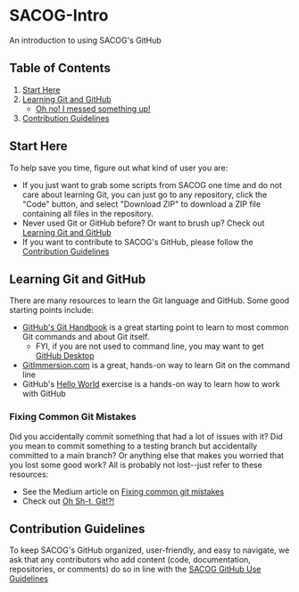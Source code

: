 # SACOG-Intro
An introduction to using SACOG's GitHub

## Table of Contents
1. [Start Here](#Start-Here)
2. [Learning Git and GitHub](#Learning-Git-and-GitHub)
    - [Oh no! I messed something up!](#Fixing-Common-Git-Mistakes) 
4. [Contribution Guidelines](#Contribution-Guidelines)







## Start Here

To help save you time, figure out what kind of user you are:
* If you just want to grab some scripts from SACOG one time and do not care about learning Git, you can just go to any repository, click the "Code" button, and select "Download ZIP" to download a ZIP file containing all files in the repository.
* Never used Git or GitHub before? Or want to brush up? Check out [Learning Git and GitHub](##Learning-Git-and-GitHub)
* If you want to contribute to SACOG's GitHub, please follow the [Contribution Guidelines](#Contribution-Guidelines)





## Learning Git and GitHub

There are many resources to learn the Git language and GitHub. Some good starting points include:
* [GitHub's Git Handbook](https://guides.github.com/introduction/git-handbook/#repository) is a great starting point to learn to most common Git commands and about Git itself.
    - FYI, if you are not used to command line, you may want to get [GitHub Desktop](https://docs.github.com/en/desktop/installing-and-configuring-github-desktop/getting-started-with-github-desktop)
* [GitImmersion.com](https://gitimmersion.com/) is a great, hands-on way to learn Git on the command line
* GitHub's [Hello World](https://guides.github.com/activities/hello-world/) exercise is a hands-on way to learn how to work with GitHub


### Fixing Common Git Mistakes
Did you accidentally commit something that had a lot of issues with it? Did you mean to commit something to a testing branch but accidentally committed to a main branch? Or anything else that makes you worried that you lost some good work? All is probably not lost--just refer to these resources:
* See the Medium article on [Fixing common git mistakes](https://github.com/SACOG/SACOG-Intro/blob/main/Fixing%20Common%20Git%20Mistakes.pdf)
* Check out [Oh Sh-t, Git!?!](https://ohshitgit.com/)

## Contribution Guidelines

To keep SACOG's GitHub organized, user-friendly, and easy to navigate, we ask that any contributors who add content (code, documentation, repositories, or comments) do so in line with the [SACOG GitHub Use Guidelines](https://github.com/SACOG/SACOG-Intro/blob/main/SACOG-GitHub-Use-Guidelines.md)
